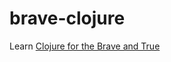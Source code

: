 # brave-clojure
Learn [Clojure for the Brave and
True](https://www.braveclojure.com/clojure-for-the-brave-and-true/)
